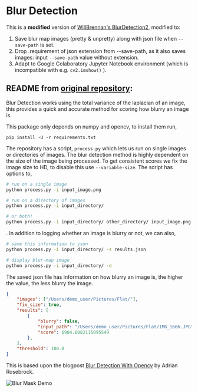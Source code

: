 # Blur Detection

This is a **modified** version of [WillBrennan's BlurDetection2](https://github.com/WillBrennan/BlurDetection2), modified to:
1. Save blur map images (pretty & unpretty) along with json file when `--save-path` is set.
2. Drop .requirement of json extension from --save-path, as it also saves images: input `--save-path` value without extension.
3. Adapt to Google Colaboratory Jupyter Notebook environment (which is incompatible with e.g. `cv2.imshow()` ).

## README from [original repository](https://github.com/WillBrennan/BlurDetection2):

Blur Detection works using the total variance of the laplacian of an
image, this provides a quick and accurate method for scoring how blurry
an image is.

This package only depends on numpy and opencv, to install them run, 

```
pip install -U -r requirements.txt
```

The repository has a script, `process.py` which lets us run on single images or directories of images. The blur detection method is highly dependent on the size of the image being processed. To get consistent scores we fix the image size to HD, to disable this use  `--variable-size`. The script has options to, 

```bash
# run on a single image
python process.py -i input_image.png

# run on a directory of images
python process.py -i input_directory/ 

# or both! 
python process.py -i input_directory/ other_directory/ input_image.png
```

. In addition to logging whether an image is blurry or not, we can also,

```bash
# save this information to json
python process.py -i input_directory/ -s results.json

# display blur-map image
python process.py -i input_directory/ -d
```
The saved json file has information on how blurry an image is, the higher the value, the less blurry the image.

```json
{
    "images": ["/Users/demo_user/Pictures/Flat/"],
    "fix_size": true,
    "results": [
        {
            "blurry": false,
            "input_path": "/Users/demo_user/Pictures/Flat/IMG_1666.JPG",
            "score": 6984.8082115095549
        },
    ],
    "threshold": 100.0
}
```

This is based upon the blogpost [Blur Detection With Opencv](https://www.pyimagesearch.com/2015/09/07/blur-detection-with-opencv/) by Adrian Rosebrock.

![Blur Mask Demo](https://raw.githubusercontent.com/WillBrennan/BlurDetection2/master/docs/demo.png)

